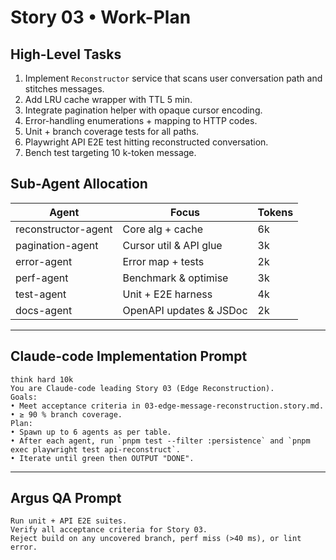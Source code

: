 # Story 03 • Work-Plan

## High-Level Tasks
1. Implement `Reconstructor` service that scans user conversation path and stitches messages.  
2. Add LRU cache wrapper with TTL 5 min.  
3. Integrate pagination helper with opaque cursor encoding.  
4. Error-handling enumerations + mapping to HTTP codes.  
5. Unit + branch coverage tests for all paths.  
6. Playwright API E2E test hitting reconstructed conversation.  
7. Bench test targeting 10 k-token message.

## Sub-Agent Allocation
| Agent | Focus | Tokens |
|-------|-------|--------|
| reconstructor-agent | Core alg + cache | 6k |
| pagination-agent | Cursor util & API glue | 3k |
| error-agent | Error map + tests | 2k |
| perf-agent | Benchmark & optimise | 3k |
| test-agent | Unit + E2E harness | 4k |
| docs-agent | OpenAPI updates & JSDoc | 2k |

---

## Claude-code Implementation Prompt
```
think hard 10k
You are Claude-code leading Story 03 (Edge Reconstruction).
Goals:
• Meet acceptance criteria in 03-edge-message-reconstruction.story.md.
• ≥ 90 % branch coverage.
Plan:
• Spawn up to 6 agents as per table.
• After each agent, run `pnpm test --filter :persistence` and `pnpm exec playwright test api-reconstruct`.
• Iterate until green then OUTPUT "DONE".
```

---

## Argus QA Prompt
```
Run unit + API E2E suites.
Verify all acceptance criteria for Story 03.
Reject build on any uncovered branch, perf miss (>40 ms), or lint error.
``` 